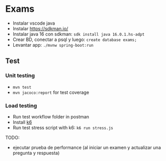 # Exams

- Instalar vscode java
- Instalar https://sdkman.io/
- Instalar java 16 con sdkman: `sdk install java 16.0.1.hs-adpt`
- Crear BD, conectar a psql y luego: `create database exams;`
- Levantar app: `./mvnw spring-boot:run`



## Test
### Unit testing
- `mvn test`
- `mvn jacoco:report` for test coverage

### Load testing
- Run test workflow folder in postman
- Install [k6](https://k6.io/docs/getting-started/installation/)
- Run test stress script with k6: `k6 run stress.js`


TODO:
- ejecutar prueba de performance (al iniciar un examen y actualizar una pregunta y respuesta)